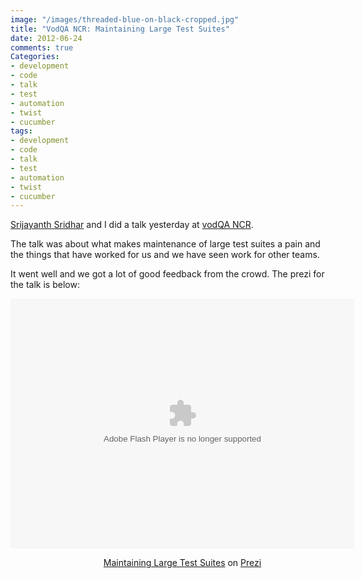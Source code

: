 ```yaml
---
image: "/images/threaded-blue-on-black-cropped.jpg"
title: "VodQA NCR: Maintaining Large Test Suites"
date: 2012-06-24
comments: true
Categories:
- development
- code
- talk
- test
- automation
- twist
- cucumber
tags:
- development
- code
- talk
- test
- automation
- twist
- cucumber
---
```

[Srijayanth Sridhar](https://twitter.com/craftybones) and I did a talk yesterday at [vodQA NCR](http://www.thoughtworks.com/events/the-testing-spirit).

The talk was about what makes maintenance of large test suites a pain and the
things that have worked for us and we have seen work for other teams.

It went well and we got a lot of good feedback from the crowd. The prezi for the talk is below:

<div class="prezi-player"><style type="text/css" media="screen">.prezi-player { width: 550px; } .prezi-player-links { text-align: center; }</style><object id="prezi_igcdltanud6-" name="prezi_igcdltanud6-" classid="clsid:D27CDB6E-AE6D-11cf-96B8-444553540000" width="550" height="400"><param name="movie" value="http://prezi.com/bin/preziloader.swf"/><param name="allowfullscreen" value="true"/><param name="allowFullScreenInteractive" value="true"/><param name="allowscriptaccess" value="always"/><param name="bgcolor" value="#ffffff"/><param name="flashvars" value="prezi_id=igcdltanud6-&amp;lock_to_path=0&amp;color=ffffff&amp;autoplay=no&amp;autohide_ctrls=0"/><embed id="preziEmbed_igcdltanud6-" name="preziEmbed_igcdltanud6-" src="http://prezi.com/bin/preziloader.swf" type="application/x-shockwave-flash" allowfullscreen="true" allowFullScreenInteractive="true" allowscriptaccess="always" width="550" height="400" bgcolor="#ffffff" flashvars="prezi_id=igcdltanud6-&amp;lock_to_path=0&amp;color=ffffff&amp;autoplay=no&amp;autohide_ctrls=0"></embed></object><div class="prezi-player-links"><p><a title="Maintaining Large Test Suites" href="http://prezi.com/igcdltanud6-/maintaining-large-test-suites/">Maintaining Large Test Suites</a> on <a href="http://prezi.com">Prezi</a></p></div></div>
